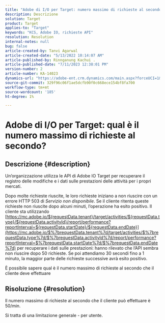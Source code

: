 ```yaml
---
title: "Adobe di I/O per Target: numero massimo di richieste al secondo?"
description: Descrizione
solution: Target
product: Target
applies-to: "Target"
keywords: "KCS, Adobe IO, richieste API"
resolution: Resolution
internal-notes: null
bug: false
article-created-by: Tanvi Agarwal
article-created-date: "5/13/2022 10:14:07 AM"
article-published-by: Rinnganung Kachui .
article-published-date: "7/11/2023 12:38:01 PM"
version-number: 2
article-number: KA-14023
dynamics-url: "https://adobe-ent.crm.dynamics.com/main.aspx?forceUCI=1&pagetype=entityrecord&etn=knowledgearticle&id=78b79668-a5d2-ec11-a7b5-00224809c27a"
source-git-commit: 329f96c06f1ae5dcfb90f0c668ece154bf8fa700
workflow-type: tm+mt
source-wordcount: '185'
ht-degree: 1%

---
```


# Adobe di I/O per Target: qual è il numero massimo di richieste al secondo?

## Descrizione {#description}


Un’organizzazione utilizza le API di Adobe IO Target per recuperare il registro delle modifiche e i dati sulle prestazioni delle attività per i propri mercati.

Dopo molte richieste riuscite, le loro richieste iniziano a non riuscire con un errore HTTP 503 di *Servizio non disponibile*. Se il cliente ritenta queste richieste non riuscite dopo alcuni minuti, l’operazione ha esito positivo. Il cliente sta utilizzando [https://mc.adobe.io/${requestData.tenant}/target/activities/${requestData.type}/${requestData.activityId}/report/performance?reportInterval=${requestData.startDate}/${requestData.endDate}](https://mc.adobe.io/$%7brequestData.tenant%7d/target/activities/$%7brequestData.type%7d/$%7brequestData.activityId%7d/report/performance?reportInterval=$%7brequestData.startDate%7d/$%7brequestData.endDate%7d) per recuperare i dati sulle prestazioni: hanno rilevato che l’API sembra non riuscire dopo 50 richieste. Se poi attendiamo 30 secondi fino a 1 minuto, la maggior parte delle richieste successive avrà esito positivo.

È possibile sapere qual è il numero massimo di richieste al secondo che il cliente deve effettuare


## Risoluzione {#resolution}


Il numero massimo di richieste al secondo che il cliente può effettuare è 50/min.

Si tratta di una limitazione generale - per utente.
